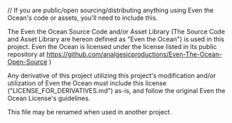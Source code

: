 // If you are public/open sourcing/distributing anything using Even the Ocean's code or assets, you'll need to include this.

The Even the Ocean Source Code and/or Asset Library (The Source Code and Asset Library are hereon defined as "Even the Ocean") is used in this project. Even the Ocean is licensed under the license listed in its public repository at https://github.com/analgesicproductions/Even-The-Ocean-Open-Source )

Any derivative of this project utilizing this project's modification and/or utilization of Even the Ocean must include this license ("LICENSE_FOR_DERIVATIVES.md") as-is, and follow the original Even the Ocean License's guidelines.

This file may be renamed when used in another project.